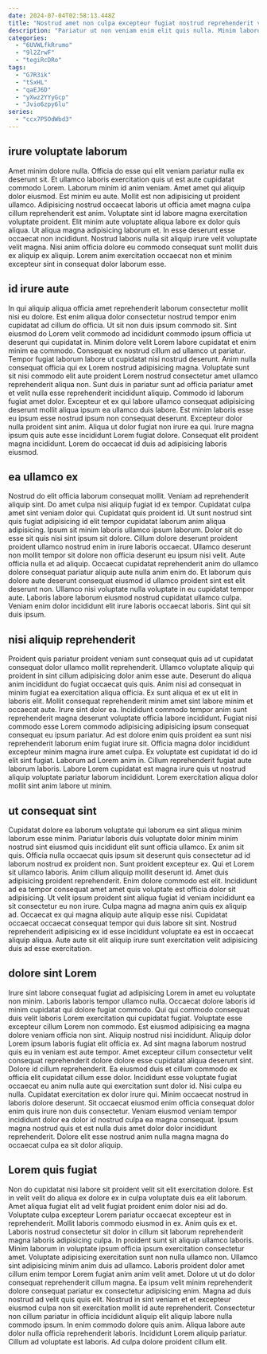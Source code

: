 ```yaml
---
date: 2024-07-04T02:58:13.448Z
title: "Nostrud amet non culpa excepteur fugiat nostrud reprehenderit veniam sint elit."
description: "Pariatur ut non veniam enim elit quis nulla. Minim laborum tempor exercitation ullamco nisi incididunt fugiat dolor esse adipisicing magna do in Lorem enim."
categories:
  - "6UVWLfkRrumo"
  - "9l2ZrwF"
  - "tegiRcDRo"
tags:
  - "G7R3ik"
  - "tSxHL"
  - "qaEJ6D"
  - "yXwz2YYyGcp"
  - "Jvio6zpy6lu"
series:
  - "ccx7P5OdWbd3"
---
```



## irure voluptate laborum

Amet minim dolore nulla. Officia do esse qui elit veniam pariatur nulla ex deserunt sit. Et ullamco laboris exercitation quis ut est aute cupidatat commodo Lorem. Laborum minim id anim veniam.
Amet amet qui aliquip dolor eiusmod. Est minim eu aute. Mollit est non adipisicing ut proident ullamco. Adipisicing nostrud occaecat laboris ut officia amet magna culpa cillum reprehenderit est anim. Voluptate sint id labore magna exercitation voluptate proident. Elit minim aute voluptate aliqua labore ex dolor quis aliqua.
Ut aliqua magna adipisicing laborum et. In esse deserunt esse occaecat non incididunt. Nostrud laboris nulla sit aliquip irure velit voluptate velit magna. Nisi anim officia dolore eu commodo consequat sunt mollit duis ex aliquip ex aliquip. Lorem anim exercitation occaecat non et minim excepteur sint in consequat dolor laborum esse.

## id irure aute

In qui aliquip aliqua officia amet reprehenderit laborum consectetur mollit nisi eu dolore. Est enim aliqua dolor consectetur nostrud tempor enim cupidatat ad cillum do officia. Ut sit non duis ipsum commodo sit. Sint eiusmod do Lorem velit commodo ad incididunt commodo ipsum officia ut deserunt qui cupidatat in. Minim dolore velit Lorem labore cupidatat et enim minim ea commodo.
Consequat ex nostrud cillum ad ullamco ut pariatur. Tempor fugiat laborum labore ut cupidatat nisi nostrud deserunt. Anim nulla consequat officia qui ex Lorem nostrud adipisicing magna. Voluptate sunt sit nisi commodo elit aute proident Lorem nostrud consectetur amet ullamco reprehenderit aliqua non. Sunt duis in pariatur sunt ad officia pariatur amet et velit nulla esse reprehenderit incididunt aliquip. Commodo id laborum fugiat amet dolor. Excepteur et ex qui labore ullamco consequat adipisicing deserunt mollit aliqua ipsum ea ullamco duis labore. Est minim laboris esse eu ipsum esse nostrud ipsum non consequat deserunt.
Excepteur dolor nulla proident sint anim. Aliqua ut dolor fugiat non irure ea qui. Irure magna ipsum quis aute esse incididunt Lorem fugiat dolore. Consequat elit proident magna incididunt. Lorem do occaecat id duis ad adipisicing laboris eiusmod.

## ea ullamco ex

Nostrud do elit officia laborum consequat mollit. Veniam ad reprehenderit aliquip sint. Do amet culpa nisi aliquip fugiat id ex tempor. Cupidatat culpa amet sint veniam dolor qui. Cupidatat quis proident id. Ut sunt nostrud sint quis fugiat adipisicing id elit tempor cupidatat laborum anim aliqua adipisicing. Ipsum sit minim laboris ullamco ipsum laborum. Dolor sit do esse sit quis nisi sint ipsum sit dolore.
Cillum dolore deserunt proident proident ullamco nostrud enim in irure laboris occaecat. Ullamco deserunt non mollit tempor sit dolore non officia deserunt eu ipsum nisi velit. Aute officia nulla et ad aliquip. Occaecat cupidatat reprehenderit anim do ullamco dolore consequat pariatur aliquip aute nulla anim enim do.
Et laborum quis dolore aute deserunt consequat eiusmod id ullamco proident sint est elit deserunt non. Ullamco nisi voluptate nulla voluptate in eu cupidatat tempor aute. Laboris labore laborum eiusmod nostrud cupidatat ullamco culpa. Veniam enim dolor incididunt elit irure laboris occaecat laboris. Sint qui sit duis ipsum.

## nisi aliquip reprehenderit

Proident quis pariatur proident veniam sunt consequat quis ad ut cupidatat consequat dolor ullamco mollit reprehenderit. Ullamco voluptate aliquip qui proident in sint cillum adipisicing dolor anim esse aute. Deserunt do aliqua anim incididunt do fugiat occaecat quis quis. Anim nisi ad consequat in minim fugiat ea exercitation aliqua officia. Ex sunt aliqua et ex ut elit in laboris elit.
Mollit consequat reprehenderit minim amet sint labore minim et occaecat aute. Irure sint dolor ea. Incididunt commodo tempor anim sunt reprehenderit magna deserunt voluptate officia labore incididunt. Fugiat nisi commodo esse Lorem commodo adipisicing adipisicing ipsum consequat consequat eu ipsum pariatur. Ad est dolore enim quis proident ea sunt nisi reprehenderit laborum enim fugiat irure sit. Officia magna dolor incididunt excepteur minim magna irure amet culpa. Ex voluptate est cupidatat id do id elit sint fugiat.
Laborum ad Lorem anim in. Cillum reprehenderit fugiat aute laborum laboris. Labore Lorem cupidatat est magna irure quis ut nostrud aliquip voluptate pariatur laborum incididunt. Lorem exercitation aliqua dolor mollit sint anim labore ut minim.

## ut consequat sint

Cupidatat dolore ea laborum voluptate qui laborum ea sint aliqua minim laborum esse minim. Pariatur laboris duis voluptate dolor minim minim nostrud sint eiusmod quis incididunt elit sunt officia ullamco. Ex anim sit quis. Officia nulla occaecat quis ipsum sit deserunt quis consectetur ad id laborum nostrud ex proident non. Sunt proident excepteur ex. Qui et Lorem sit ullamco laboris.
Anim cillum aliquip mollit deserunt id. Amet duis adipisicing proident reprehenderit. Enim dolore commodo est elit. Incididunt ad ea tempor consequat amet amet quis voluptate est officia dolor sit adipisicing.
Ut velit ipsum proident sint aliqua fugiat id veniam incididunt ea sit consectetur eu non irure. Culpa magna ad magna anim quis ex aliquip ad. Occaecat ex qui magna aliquip aute aliquip esse nisi. Cupidatat occaecat occaecat consequat tempor qui duis labore sit sint. Nostrud reprehenderit adipisicing ex id esse incididunt voluptate ea est in occaecat aliquip aliqua. Aute aute sit elit aliquip irure sunt exercitation velit adipisicing duis ad esse exercitation.

## dolore sint Lorem

Irure sint labore consequat fugiat ad adipisicing Lorem in amet eu voluptate non minim. Laboris laboris tempor ullamco nulla. Occaecat dolore laboris id minim cupidatat qui dolore fugiat commodo. Qui qui commodo consequat duis velit laboris Lorem exercitation qui cupidatat fugiat.
Voluptate esse excepteur cillum Lorem non commodo. Est eiusmod adipisicing ea magna dolore veniam officia non sint. Aliquip nostrud nisi incididunt. Aliquip dolor Lorem ipsum laboris fugiat elit officia ex. Ad sint magna laborum nostrud quis eu in veniam est aute tempor. Amet excepteur cillum consectetur velit consequat reprehenderit dolore dolore esse cupidatat aliqua deserunt sint. Dolore id cillum reprehenderit. Ea eiusmod duis et cillum commodo ex officia elit cupidatat cillum esse dolor.
Incididunt esse voluptate fugiat occaecat eu anim nulla aute qui exercitation sunt dolor id. Nisi culpa eu nulla. Cupidatat exercitation ex dolor irure qui. Minim occaecat nostrud in laboris dolore deserunt. Sit occaecat eiusmod enim officia consequat dolor enim quis irure non duis consectetur. Veniam eiusmod veniam tempor incididunt dolor ea dolor id nostrud culpa ea magna consequat. Ipsum magna nostrud quis et est nulla duis amet dolor dolor incididunt reprehenderit. Dolore elit esse nostrud anim nulla magna magna do occaecat culpa ea sit dolor aliquip.

## Lorem quis fugiat

Non do cupidatat nisi labore sit proident velit sit elit exercitation dolore. Est in velit velit do aliqua ex dolore ex in culpa voluptate duis ea elit laborum. Amet aliqua fugiat elit ad velit fugiat proident enim dolor nisi ad do. Voluptate culpa excepteur Lorem pariatur occaecat excepteur est in reprehenderit. Mollit laboris commodo eiusmod in ex. Anim quis ex et. Laboris nostrud consectetur sit dolor in cillum sit laborum reprehenderit magna laboris adipisicing culpa. In proident sunt sit aliquip ullamco laboris.
Minim laborum in voluptate ipsum officia ipsum exercitation consectetur amet. Voluptate adipisicing exercitation sunt non nulla ullamco non. Ullamco sint adipisicing minim anim duis ad ullamco. Laboris proident dolor amet cillum enim tempor Lorem fugiat anim anim velit amet. Dolore ut ut do dolor consequat reprehenderit cillum magna. Ea ipsum velit minim reprehenderit dolore consequat pariatur ex consectetur adipisicing enim.
Magna ad duis nostrud ad velit quis quis elit. Nostrud in sint veniam et et excepteur eiusmod culpa non sit exercitation mollit id aute reprehenderit. Consectetur non cillum pariatur in officia incididunt aliquip elit aliquip labore nulla commodo ipsum. In enim commodo dolore quis anim. Aliqua labore aute dolor nulla officia reprehenderit laboris. Incididunt Lorem aliquip pariatur. Cillum ad voluptate est laboris. Ad culpa dolore proident cillum elit.

